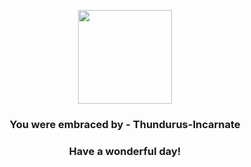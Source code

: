 <p align="center">
    <img src="https://raw.githubusercontent.com/PokeAPI/sprites/master/sprites/pokemon/642.png" width="150" height="150">
</p>
<h3 align="center">You were embraced by - <b>Thundurus-Incarnate</b></h3>
<h3 align="center">Have a wonderful day!</h3>
